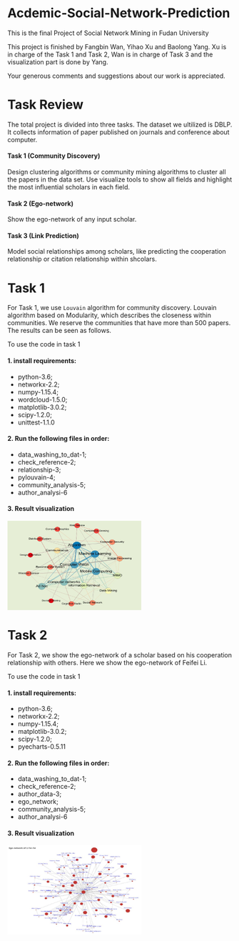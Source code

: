 # Acdemic-Social-Network-Prediction
This is the final Project of Social Network Mining in Fudan University

This project is finished by Fangbin Wan, Yihao Xu and Baolong Yang. Xu is in charge of the Task 1 and Task 2, Wan is in charge of Task 3 and the visualization part is done by Yang.

Your generous comments and suggestions about our work is appreciated.

# Task Review

The total project is divided into three tasks. The dataset we ultilized is DBLP. It collects information of paper published on journals and conference about computer.

#### Task 1 (Community Discovery)
Design clustering algorithms or community mining algorithms to cluster all the papers in the data set. Use visualize tools to show all fields and highlight the most influential scholars in each field.

#### Task 2 (Ego-network)
Show the ego-network of any input scholar. 

#### Task 3 (Link Prediction)
Model social relationships among scholars, like predicting the cooperation relationship or citation relationship within shcolars.

# Task 1
For Task 1, we use `Louvain` algorithm for community discovery. Louvain algorithm based on Modularity, which describes the closeness within communities. We reserve the communities that have more than 500 papers. The results can be seen as follows.

To use the code in task 1

#### 1. install requirements: 
* python-3.6;
* networkx-2.2;
* numpy-1.15.4;
* wordcloud-1.5.0;
* matplotlib-3.0.2;
* scipy-1.2.0;
* unittest-1.1.0

#### 2. Run the following files in order:
* data_washing_to_dat-1;
* check_reference-2;
* relationship-3;
* pylouvain-4;
* community_analysis-5;
* author_analysi-6

#### 3. Result visualization
<img src="https://github.com/wanfb/Acdemic-Social-Network-Prediction/blob/master/pictures/community%20_discovery.jpg" width = "300" height = "200" align=center />

# Task 2
For Task 2, we show the ego-network of a scholar based on his cooperation relationship with others. Here we show the ego-network of Feifei Li.

To use the code in task 1

#### 1. install requirements: 
* python-3.6;
* networkx-2.2;
* numpy-1.15.4;
* matplotlib-3.0.2;
* scipy-1.2.0;
* pyecharts-0.5.11

#### 2. Run the following files in order:
* data_washing_to_dat-1;
* check_reference-2;
* author_data-3;
* ego_network;
* community_analysis-5;
* author_analysi-6

#### 3. Result visualization
<img src="https://github.com/wanfb/Acdemic-Social-Network-Prediction/blob/master/pictures/ego-network.JPG" width = "300" height = "200" align=center />
